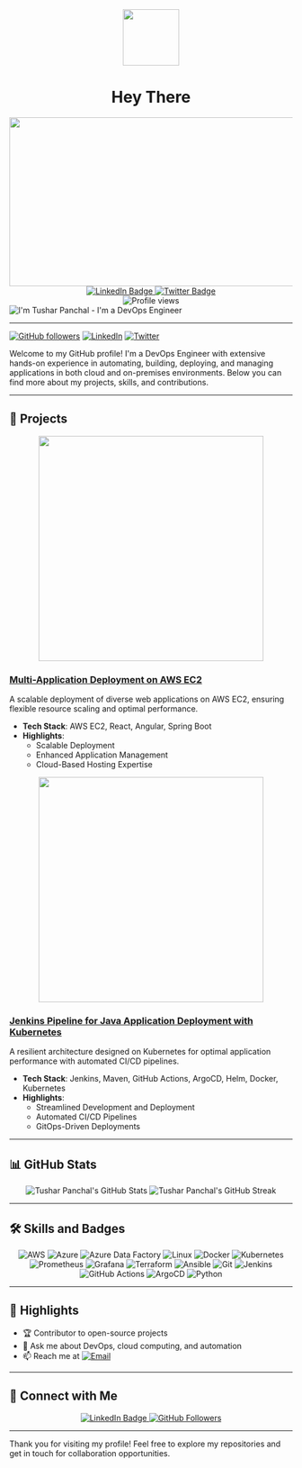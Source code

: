 <div id="header" align="center">
  <img src="https://media.giphy.com/media/M9gbBd9nbDrOTu1Mqx/giphy.gif" width="100"/>
  <h1 align="center">
    Hey There 
   
  </h1>
</div>

<div align="center">
  <img src="https://media.giphy.com/media/26tn33aiTi1jkl6H6/giphy.gif" width="600" height="300"/>
</div>

<div id="badges" align="center">
  <a href="https://www.linkedin.com/in/tushar-panchal23/">
    <img src="https://img.shields.io/badge/LinkedIn-blue?style=for-the-badge&logo=linkedin&logoColor=white" alt="LinkedIn Badge"/>
  </a>
  <a href="https://twitter.com/yourtwitterhandle">
    <img src="https://img.shields.io/twitter/follow/yourtwitterhandle?label=Follow&style=for-the-badge&logo=twitter&logoColor=white" alt="Twitter Badge"/>
  </a>
</div>

<div id="profile-views" align="center">
  <img src="https://komarev.com/ghpvc/?username=tushar-ops23&style=flat-square&color=green" alt="Profile views"/>
</div>

<div align="left">
  <img src="https://readme-typing-svg.herokuapp.com?font=Architects+Daughter&color=22EBF7&size=40&center=false&lines=Hey!+I'm+Tushar+Panchal;I'm+a+DevOps+Engineer...;" alt="I'm Tushar Panchal - I'm a DevOps Engineer"/>
</div>


---

[![GitHub followers](https://img.shields.io/github/followers/Tushar-ops23?label=Follow&style=social)](https://github.com/Tushar-ops23)
[![LinkedIn](https://img.shields.io/badge/LinkedIn-Connect-blue)](https://www.linkedin.com/in/tushar-panchal23/)
[![Twitter](https://img.shields.io/twitter/follow/yourtwitterhandle?label=Follow&style=social)](https://twitter.com/yourtwitterhandle)

Welcome to my GitHub profile! I'm a DevOps Engineer with extensive hands-on experience in automating, building, deploying, and managing applications in both cloud and on-premises environments. Below you can find more about my projects, skills, and contributions.

---

## 🚀 Projects

<div align="center">
  <img src="https://media.giphy.com/media/3oKIPtjElfqwMOTbH2/giphy.gif" width="400" />
</div>

### [Multi-Application Deployment on AWS EC2](https://github.com/Tushar-ops23/multi-application-deployment)
A scalable deployment of diverse web applications on AWS EC2, ensuring flexible resource scaling and optimal performance.

- **Tech Stack**: AWS EC2, React, Angular, Spring Boot
- **Highlights**:
  - Scalable Deployment
  - Enhanced Application Management
  - Cloud-Based Hosting Expertise

<div align="center">
  <img src="https://media.giphy.com/media/13HgwGsXF0aiGY/giphy.gif" width="400" />
</div>

### [Jenkins Pipeline for Java Application Deployment with Kubernetes](https://github.com/Tushar-ops23/java-app-deployment)
A resilient architecture designed on Kubernetes for optimal application performance with automated CI/CD pipelines.

- **Tech Stack**: Jenkins, Maven, GitHub Actions, ArgoCD, Helm, Docker, Kubernetes
- **Highlights**:
  - Streamlined Development and Deployment
  - Automated CI/CD Pipelines
  - GitOps-Driven Deployments

---

## 📊 GitHub Stats

<div align="center">
  <img src="https://github-readme-stats.vercel.app/api?username=Tushar-ops23&show_icons=true&theme=radical" alt="Tushar Panchal's GitHub Stats"/>
  <img src="https://github-readme-streak-stats.herokuapp.com/?user=Tushar-ops23&theme=radical" alt="Tushar Panchal's GitHub Streak"/>
</div>

---

## 🛠 Skills and Badges

<div align="center">
  <img src="https://img.shields.io/badge/AWS-232F3E?style=for-the-badge&logo=amazon-aws&logoColor=white" alt="AWS"/>
  <img src="https://img.shields.io/badge/Azure-0078D4?style=for-the-badge&logo=microsoft-azure&logoColor=white" alt="Azure"/>
  <img src="https://img.shields.io/badge/Azure%20Data%20Factory-0089D6?style=for-the-badge&logo=microsoft-azure&logoColor=white" alt="Azure Data Factory"/>
  <img src="https://img.shields.io/badge/Linux-0078D6?style=for-the-badge&logo=linux&logoColor=white" alt="Linux"/>
  <img src="https://img.shields.io/badge/Docker-2496ED?style=for-the-badge&logo=docker&logoColor=white" alt="Docker"/>
  <img src="https://img.shields.io/badge/Kubernetes-326CE5?style=for-the-badge&logo=kubernetes&logoColor=white" alt="Kubernetes"/>
  <img src="https://img.shields.io/badge/Prometheus-E6522C?style=for-the-badge&logo=prometheus&logoColor=white" alt="Prometheus"/>
  <img src="https://img.shields.io/badge/Grafana-F46800?style=for-the-badge&logo=grafana&logoColor=white" alt="Grafana"/>
  <img src="https://img.shields.io/badge/Terraform-623CE4?style=for-the-badge&logo=terraform&logoColor=white" alt="Terraform"/>
  <img src="https://img.shields.io/badge/Ansible-EE0000?style=for-the-badge&logo=ansible&logoColor=white" alt="Ansible"/>
  <img src="https://img.shields.io/badge/Git-F05032?style=for-the-badge&logo=git&logoColor=white" alt="Git"/>
  <img src="https://img.shields.io/badge/Jenkins-D24939?style=for-the-badge&logo=jenkins&logoColor=white" alt="Jenkins"/>
  <img src="https://img.shields.io/badge/GitHub%20Actions-2088FF?style=for-the-badge&logo=github-actions&logoColor=white" alt="GitHub Actions"/>
  <img src="https://img.shields.io/badge/ArgoCD-FA5050?style=for-the-badge&logo=argo&logoColor=white" alt="ArgoCD"/>
  <img src="https://img.shields.io/badge/Python-3776AB?style=for-the-badge&logo=python&logoColor=white" alt="Python"/>
</div>

---

## 🌟 Highlights

- 🏆 Contributor to open-source projects
- 💬 Ask me about DevOps, cloud computing, and automation
- 📫 Reach me at [![Email](https://img.shields.io/badge/Email-tusharpanchal529@gmail.com-red?style=flat-square&logo=gmail&logoColor=white)](mailto:tusharpanchal529@gmail.com)

---

## 🤝 Connect with Me

<div align="center">
  <a href="https://www.linkedin.com/in/tushar-panchal23/">
    <img src="https://img.shields.io/badge/LinkedIn-Connect-blue?style=for-the-badge&logo=linkedin&logoColor=white" alt="LinkedIn Badge"/>
  </a>
  <a href="https://github.com/Tushar-ops23">
    <img src="https://img.shields.io/github/followers/Tushar-ops23?label=Follow&style=social" alt="GitHub Followers"/>
  </a>
</div>

---

Thank you for visiting my profile! Feel free to explore my repositories and get in touch for collaboration opportunities.
